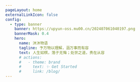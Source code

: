 ```yaml
---
pageLayout: home
externalLinkIcon: false
config:
  - type: banner
    banner: https://upyun-oss.mu00.cn/202407061040197.png
    bannerMask: 0.4
    hero:
      name: 沐沐物语
      tagline: 予万物以理解，涵万事而有容
      text: 人生如棋，落子无悔；处世之道，贵在从容
      # actions:
      #   - theme: brand
      #     text: ✨ Get Started
      #     link: /blog/
---
```

